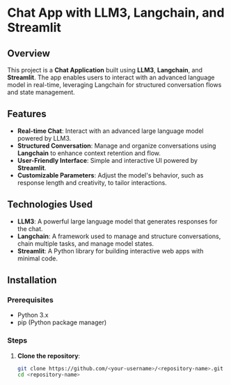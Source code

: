 # Chat App with LLM3, Langchain, and Streamlit

## Overview

This project is a **Chat Application** built using **LLM3**, **Langchain**, and **Streamlit**. The app enables users to interact with an advanced language model in real-time, leveraging Langchain for structured conversation flows and state management.

## Features

- **Real-time Chat**: Interact with an advanced large language model powered by LLM3.
- **Structured Conversation**: Manage and organize conversations using **Langchain** to enhance context retention and flow.
- **User-Friendly Interface**: Simple and interactive UI powered by **Streamlit**.
- **Customizable Parameters**: Adjust the model's behavior, such as response length and creativity, to tailor interactions.

## Technologies Used

- **LLM3**: A powerful large language model that generates responses for the chat.
- **Langchain**: A framework used to manage and structure conversations, chain multiple tasks, and manage model states.
- **Streamlit**: A Python library for building interactive web apps with minimal code.

## Installation

### Prerequisites

- Python 3.x
- pip (Python package manager)

### Steps

1. **Clone the repository**:
   ```bash
   git clone https://github.com/<your-username>/<repository-name>.git
   cd <repository-name>
   ```
